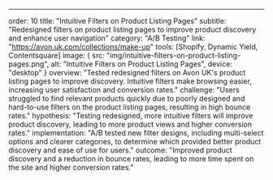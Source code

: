 ---
order: 10
title: "Intuitive Filters on Product Listing Pages"
subtitle: "Redesigned filters on product listing pages to improve product discovery and enhance user navigation"
category: "A/B Testing"
link: "https://avon.uk.com/collections/make-up"
tools: [Shopify, Dynamic Yield, Contentsquare]
image: {
    src: "img/intuitive-filters-on-product-listing-pages.png",
    alt: "Intuitive Filters on Product Listing Pages",
    device: "desktop"
}
overview: "Tested redesigned filters on Avon UK's product listing pages to improve discovery. Intuitive filters make browsing easier, increasing user satisfaction and conversion rates."
challenge: "Users struggled to find relevant products quickly due to poorly designed and hard-to-use filters on the product listing pages, resulting in high bounce rates."
hypothesis: "Testing redesigned, more intuitive filters will improve product discovery, leading to more product views and higher conversion rates."
implementation: "A/B tested new filter designs, including multi-select options and clearer categories, to determine which provided better product discovery and ease of use for users."
outcome: "Improved product discovery and a reduction in bounce rates, leading to more time spent on the site and higher conversion rates."